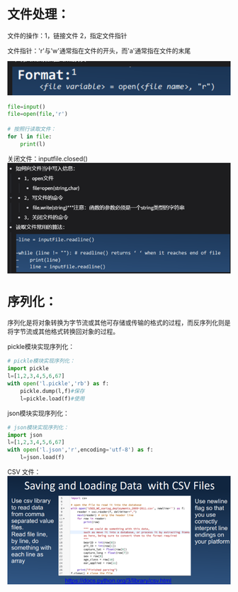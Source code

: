 # 文件处理：

文件的操作：1，链接文件 2，指定文件指针

文件指针：'r'与'w'通常指在文件的开头，而'a'通常指在文件的末尾

![img.png](img.png)
```python
file=input()
file=open(file,'r')

# 按照行读取文件：
for l in file:
    print(l)
```
关闭文件：inputfile.closed()
![img_1.png](img_1.png)

# 序列化：
序列化是将对象转换为字节流或其他可存储或传输的格式的过程，而反序列化则是将字节流或其他格式转换回对象的过程。

pickle模块实现序列化：
```python
# pickle模块实现序列化：
import pickle
l=[1,2,3,4,5,6,67]
with open('l.pickle','rb') as f:
    pickle.dump(l,f)#保存
    l=pickle.load(f)#使用
```
json模块实现序列化：
```python
# json模块实现序列化：
import json
l=[1,2,3,4,5,6,67]
with open('l.json','r',encoding='utf-8') as f:
    l=json.load(f)
```
CSV 文件：
![img_2.png](img_2.png)
